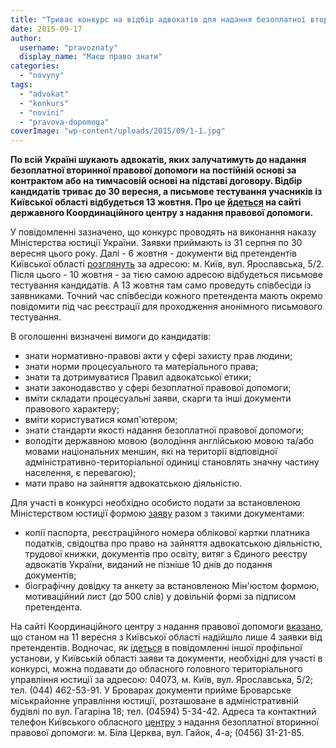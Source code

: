```yaml
---
title: "Триває конкурс на відбір адвокатів для надання безоплатної вторинної правової допомоги"
date: 2015-09-17
author: 
  username: "pravoznaty"
  display_name: "Маєш право знати"
categories: 
  - "novyny"
tags: 
  - "advokat"
  - "konkurs"
  - "novini"
  - "pravova-dopomoga"
coverImage: "wp-content/uploads/2015/09/1-1.jpg"
---
```


**По всій Україні шукають адвокатів, яких залучатимуть до надання безоплатної вторинної правової допомоги на постійній основі за контрактом або на тимчасовій основі на підставі договору. Відбір кандидатів триває до 30 вересня, а письмове тестування учасників із Київської області відбудеться 13 жовтня. Про це [йдеться](http://kyivreg.legalaid.gov.ua/ua/holovna/oholosheno-konkurs-z-vidboru-advokativ-iaki-zaluchaiutsia-dlia-nadannia-bezoplatnoi-vtorynnoi-pravovoi-dopomohy) на сайті державного Координаційного центру з надання правової допомоги.**

У повідомленні зазначено, що конкурс проводять на виконання наказу Міністерства юстиції України. Заявки приймають із 31 серпня по 30 вересня цього року. Далі - 6 жовтня - документи від претендентів Київської області [розглянуть](http://www.kyivobljust.gov.ua/novyny/golovne-terytorialne-upravlinnya-yustyciyi-u-kyyivskiy-oblasti-informuye-21) за адресою: м. Київ, вул. Ярославська, 5/2. Після цього - 10 жовтня - за тією самою адресою відбудеться письмове тестування кандидатів. А 13 жовтня там само проведуть співбесіди із заявниками. Точний час співбесіди кожного претендента мають окремо повідомити під час реєстрації для проходження анонімного письмового тестування.

В оголошенні визначені вимоги до кандидатів:

- знати нормативно-правові акти у сфері захисту прав людини;
- знати норми процесуального та матеріального права;
- знати та дотримуватися Правил адвокатської етики;
- знати законодавство у сфері безоплатної правової допомоги;
- вміти складати процесуальні заяви, скарги та інші документи правового характеру;
- вміти користуватися комп'ютером;
- знати стандарти якості надання безоплатної правової допомоги;
- володіти державною мовою (володіння англійською мовою та/або мовами національних меншин, які на території відповідної адміністративно-територіальної одиниці становлять значну частину населення, є перевагою);
- мати право на зайняття адвокатською діяльністю.

Для участі в конкурсі необхідно особисто подати за встановленою Міністерством юстиції формою [заяву](http://legalaid.gov.ua/images/competition/forms/Application_hand.doc) разом з такими документами:

- копії паспорта, реєстраційного номера облікової картки платника податків, свідоцтва про право на зайняття адвокатською діяльністю, трудової книжки, документів про освіту, витяг з Єдиного реєстру адвокатів України, виданий не пізніше 10 днів до подання документів;
- біографічну довідку та анкету за встановленою Мін'юстом формою, мотиваційний лист (до 500 слів) у довільній формі за підписом претендента.

На сайті Координаційного центру з надання правової допомоги [вказано](http://legalaid.gov.ua/ua/konkurs-advokativ/vosmyi-konkurs), що станом на 11 вересня з Київської області надійшло лише 4 заявки від претендентів. Водночас, як [ідеться](http://www.kyivobljust.gov.ua/novyny/golovne-terytorialne-upravlinnya-yustyciyi-u-kyyivskiy-oblasti-informuye-21) в повідомленні іншої профільної установи, у Київській області заяви та документи, необхідні для участі в конкурсі, можна подавати до обласного головного територіального управління юстиції за адресою: 04073, м. Київ, вул. Ярославська, 5/2; тел. (044) 462-53-91. У Броварах документи прийме Броварське міськрайонне управління юстиції, розташоване в адміністративній будівлі по вул. Гагаріна 18; тел. (04594) 5-34-42. Адреса та контактний телефон Київського обласного [центру](http://koda.gov.ua/news/article/ogolosheno_konkurs_z_vidboru_advokativ_jaki_zaluchajutsja_do_nadannja_bezoplatnoji_vtorinnoji_pravovoji_dopomogi_u_kijivskij_oblasti) з надання безоплатної вторинної правової допомоги: м. Біла Церква, вул. Гайок, 4-а; (0456) 31-21-85.
